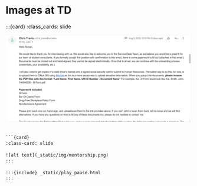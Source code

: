 # Images at TD
:::{card}
:class_cards: slide

![alt text](_static/img/Jobacceptance.png)
```

```{card} 
:class-card: slide

![alt text](_static/img/mentorship.png)
:::

:::{include} _static/play_pause.html
:::
